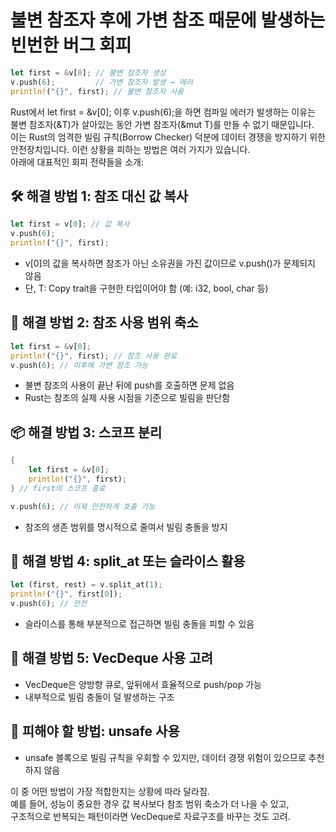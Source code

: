 
# 불변 참조자 후에 가변 참조 때문에 발생하는 빈번한 버그 회피

```rust
let first = &v[0]; // 불변 참조자 생성
v.push(6);         // 가변 참조자 발생 → 에러
println!("{}", first); // 불변 참조자 사용
```
Rust에서 let first = &v[0]; 이후 v.push(6);을 하면 컴파일 에러가 발생하는 이유는 불변 참조자(&T)가 살아있는 동안 가변 참조자(&mut T)를 만들 수 없기 때문입니다.  
이는 Rust의 엄격한 빌림 규칙(Borrow Checker) 덕분에 데이터 경쟁을 방지하기 위한 안전장치입니다.
이런 상황을 피하는 방법은 여러 가지가 있습니다.  
아래에 대표적인 회피 전략들을 소개:

## 🛠️ 해결 방법 1: 참조 대신 값 복사
```rust
let first = v[0]; // 값 복사
v.push(6);
println!("{}", first);
```

- v[0]의 값을 복사하면 참조가 아닌 소유권을 가진 값이므로 v.push()가 문제되지 않음
- 단, T: Copy trait을 구현한 타입이어야 함 (예: i32, bool, char 등)

## 🔄 해결 방법 2: 참조 사용 범위 축소
```rust
let first = &v[0];
println!("{}", first); // 참조 사용 완료
v.push(6); // 이후에 가변 참조 가능
```

- 불변 참조의 사용이 끝난 뒤에 push를 호출하면 문제 없음
- Rust는 참조의 실제 사용 시점을 기준으로 빌림을 판단함

## 📦 해결 방법 3: 스코프 분리
```rust
{
    let first = &v[0];
    println!("{}", first);
} // first의 스코프 종료

v.push(6); // 이제 안전하게 호출 가능
```

- 참조의 생존 범위를 명시적으로 줄여서 빌림 충돌을 방지

## 🧠 해결 방법 4: split_at 또는 슬라이스 활용
```rust
let (first, rest) = v.split_at(1);
println!("{}", first[0]);
v.push(6); // 안전
```

- 슬라이스를 통해 부분적으로 접근하면 빌림 충돌을 피할 수 있음

## 🧰 해결 방법 5: VecDeque 사용 고려
- VecDeque은 양방향 큐로, 앞뒤에서 효율적으로 push/pop 가능
- 내부적으로 빌림 충돌이 덜 발생하는 구조

## 🚫 피해야 할 방법: unsafe 사용
- unsafe 블록으로 빌림 규칙을 우회할 수 있지만, 데이터 경쟁 위험이 있으므로 추천하지 않음

이 중 어떤 방법이 가장 적합한지는 상황에 따라 달라짐.  
예를 들어, 성능이 중요한 경우 값 복사보다 참조 범위 축소가 더 나을 수 있고,  
구조적으로 반복되는 패턴이라면 VecDeque로 자료구조를 바꾸는 것도 고려.

